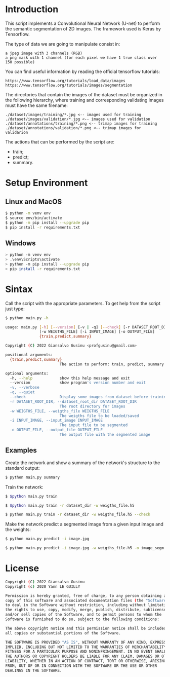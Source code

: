 # Introduction
This script implements a Convolutional Neural Network (U-net) to perform the semantic segmentation of 2D images. The framework used is Keras by Tensorflow.

The type of data we are going to manipulate consist in:

    a jpeg image with 3 channels (RGB)
    a png mask with 1 channel (for each pixel we have 1 true class over 150 possible)

You can find useful information by reading the official tensorflow tutorials:

    https://www.tensorflow.org/tutorials/load_data/images
    https://www.tensorflow.org/tutorials/images/segmentation

The directories that contain the images of the dataset must be organized in the following hierarchy, where training and corresponding validating images must have the same filename:

    ./dataset/images/training/*.jpg <-- images used for training
    ./dataset/images/validation/*.jpg <-- images used for validation
    ./dataset/annotations/training/*.png <-- trimap images for training
    ./dataset/annotations/validation/*.png <-- trimap images for validarion

The actions that can be performed by the script are:
- train;
- predict;
- summary.

# Setup Environment

## Linux and MacOS
```sh
$ python -m venv env
$ source env/bin/activate
$ python -m pip install --upgrade pip
$ pip install -r requirements.txt
```

## Windows
```sh
> python -m venv env
> .\env\Scripts\activate
> python -m pip install --upgrade pip
> pip install -r requirements.txt
```

# Sintax
Call the script with the appropriate parameters. To get help from the script just type:
```sh
$ python main.py -h

usage: main.py [-h] [--version] [-v | -q] [--check] [-r DATASET_ROOT_DIR]
               [-w WEIGTHS_FILE] [-i INPUT_IMAGE] [-o OUTPUT_FILE]
               {train,predict,summary}

Copyright (C) 2022 Giansalvo Gusinu <profgusinu@gmail.com>

positional arguments:
  {train,predict,summary}
                        The action to perform: train, predict, summary

optional arguments:
  -h, --help            show this help message and exit
  --version             show program's version number and exit
  -v, --verbose
  -q, --quiet
  --check               Display some images from dataset before training to check that dataset is ok
  -r DATASET_ROOT_DIR, --dataset_root_dir DATASET_ROOT_DIR
                        The root directory for images
  -w WEIGTHS_FILE, --weigths_file WEIGTHS_FILE
                        The weigths file to be loaded/saved
  -i INPUT_IMAGE, --input_image INPUT_IMAGE
                        The input file to be segmented
  -o OUTPUT_FILE, --output_file OUTPUT_FILE
                        The output file with the segmented image
```

## Examples

Create the network and show a summary of the network's structure to the standard output:
```sh
$ python main.py summary
```

Train the network:
```sh
$ $python main.py train

$ $python main.py train -r dataset_dir -w weigths_file.h5

$ python main.py train -r dataset_dir -w weigths_file.h5 --check
```

Make the network predict a segmented image from a given input image and the weights:
```sh
$ python main.py predict -i image.jpg

$ python main.py predict -i image.jpg -w weigths_file.h5 -o image_segm.jpg
```

# License

```sh
Copyright (C) 2022 Giansalvo Gusinu
Copyright (c) 2020 Yann LE GUILLY

Permission is hereby granted, free of charge, to any person obtaining a 
copy of this software and associated documentation files (the "Software"),
to deal in the Software without restriction, including without limitation
the rights to use, copy, modify, merge, publish, distribute, sublicense,
and/or sell copies of the Software, and to permit persons to whom the
Software is furnished to do so, subject to the following conditions:

The above copyright notice and this permission notice shall be included in
all copies or substantial portions of the Software.

THE SOFTWARE IS PROVIDED "AS IS", WITHOUT WARRANTY OF ANY KIND, EXPRESS OR
IMPLIED, INCLUDING BUT NOT LIMITED TO THE WARRANTIES OF MERCHANTABILITY,
FITNESS FOR A PARTICULAR PURPOSE AND NONINFRINGEMENT. IN NO EVENT SHALL
THE AUTHORS OR COPYRIGHT HOLDERS BE LIABLE FOR ANY CLAIM, DAMAGES OR OTHER
LIABILITY, WHETHER IN AN ACTION OF CONTRACT, TORT OR OTHERWISE, ARISING
FROM, OUT OF OR IN CONNECTION WITH THE SOFTWARE OR THE USE OR OTHER
DEALINGS IN THE SOFTWARE.
```
